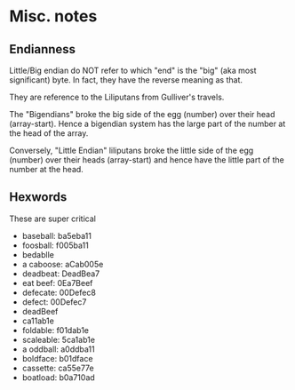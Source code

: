 # Misc. notes

## Endianness

Little/Big endian do NOT refer to which "end" is the "big" (aka most
significant) byte. In fact, they have the reverse meaning as that.

They are reference to the Liliputans from Gulliver's travels.

The "Bigendians" broke the big side of the egg (number) over their head
(array-start). Hence a bigendian system has the large part of the number at the
head of the array.

Conversely, "Little Endian" liliputans broke the little side of the egg
(number) over their heads (array-start) and hence have the little part of the
number at the head.

## Hexwords

These are super critical

- baseball: ba5eba11
- foosball: f005ba11
- bedablle
- a caboose: aCab005e
- deadbeat: DeadBea7
- eat beef: 0Ea7Beef
- defecate: 00Defec8
- defect: 00Defec7
- deadBeef
- ca11ab1e
- foldable: f01dab1e
- scaleable: 5ca1ab1e
- a oddball: a0ddba11
- boldface: b01dface
- cassette: ca55e77e
- boatload: b0a710ad
